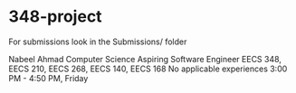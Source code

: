 # 348-project

For submissions look in the Submissions/ folder


































Nabeel Ahmad
Computer Science
Aspiring Software Engineer
EECS 348, EECS 210, EECS 268, EECS 140, EECS 168
No applicable experiences
3:00 PM - 4:50 PM, Friday